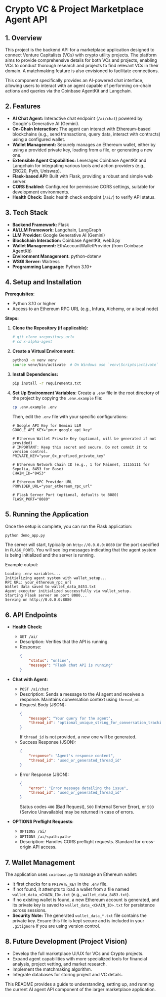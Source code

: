 # Crypto VC & Project Marketplace Agent API

## 1. Overview

This project is the backend API for a marketplace application designed to connect Venture Capitalists (VCs) with crypto utility projects. The platform aims to provide comprehensive details for both VCs and projects, enabling VCs to conduct thorough research and projects to find relevant VCs in their domain. A matchmaking feature is also envisioned to facilitate connections.

This component specifically provides an AI-powered chat interface, allowing users to interact with an agent capable of performing on-chain actions and queries via the Coinbase AgentKit and Langchain.

## 2. Features

*   **AI Chat Agent:** Interactive chat endpoint (`/ai/chat`) powered by Google's Generative AI (Gemini).
*   **On-Chain Interaction:** The agent can interact with Ethereum-based blockchains (e.g., send transactions, query data, interact with contracts) using a configured wallet.
*   **Wallet Management:** Securely manages an Ethereum wallet, either by using a provided private key, loading from a file, or generating a new one.
*   **Extensible Agent Capabilities:** Leverages Coinbase AgentKit and Langchain for integrating various tools and action providers (e.g., ERC20, Pyth, Uniswap).
*   **Flask-based API:** Built with Flask, providing a robust and simple web server.
*   **CORS Enabled:** Configured for permissive CORS settings, suitable for development environments.
*   **Health Check:** Basic health check endpoint (`/ai/`) to verify API status.

## 3. Tech Stack

*   **Backend Framework:** Flask
*   **AI/LLM Framework:** Langchain, LangGraph
*   **LLM Provider:** Google Generative AI (Gemini)
*   **Blockchain Interaction:** Coinbase AgentKit, web3.py
*   **Wallet Management:** EthAccountWalletProvider (from Coinbase AgentKit)
*   **Environment Management:** python-dotenv
*   **WSGI Server:** Waitress
*   **Programming Language:** Python 3.10+

## 4. Setup and Installation

**Prerequisites:**
*   Python 3.10 or higher
*   Access to an Ethereum RPC URL (e.g., Infura, Alchemy, or a local node)

**Steps:**

1.  **Clone the Repository (if applicable):**
    ```bash
    # git clone <repository_url>
    # cd x-alpha-agent
    ```

2.  **Create a Virtual Environment:**
    ```bash
    python3 -m venv venv
    source venv/bin/activate  # On Windows use `venv\Scripts\activate`
    ```

3.  **Install Dependencies:**
    ```bash
    pip install -r requirements.txt
    ```

4.  **Set Up Environment Variables:**
    Create a `.env` file in the root directory of the project by copying the `.env.example` file:
    ```bash
    cp .env.example .env
    ```
    Then, edit the `.env` file with your specific configurations:
    ```env
    # Google API Key for Gemini LLM
    GOOGLE_API_KEY="your_google_api_key"

    # Ethereum Wallet Private Key (optional, will be generated if not provided)
    # IMPORTANT: Keep this secret and secure. Do not commit it to version control.
    PRIVATE_KEY="your_0x_prefixed_private_key"

    # Ethereum Network Chain ID (e.g., 1 for Mainnet, 11155111 for Sepolia, 8453 for Base)
    CHAIN_ID="8453"

    # Ethereum RPC Provider URL
    PROVIDER_URL="your_ethereum_rpc_url"

    # Flask Server Port (optional, defaults to 8080)
    FLASK_PORT="8080"
    ```

## 5. Running the Application

Once the setup is complete, you can run the Flask application:

```bash
python demo_app.py
```

The server will start, typically on `http://0.0.0.0:8080` (or the port specified in `FLASK_PORT`). You will see log messages indicating that the agent system is being initialized and the server is running.

Example output:
```
Loading .env variables...
Initializing agent system with wallet_setup...
RPC URL: your_ethereum_rpc_url
Wallet data saved to wallet_data_8453.txt
Agent executor initialized successfully via wallet_setup.
Starting Flask server on port 8080...
Serving on http://0.0.0.0:8080
```

## 6. API Endpoints

*   **Health Check:**
    *   `GET /ai/`
    *   Description: Verifies that the API is running.
    *   Response:
        ```json
        {
            "status": "online",
            "message": "Flask chat API is running"
        }
        ```

*   **Chat with Agent:**
    *   `POST /ai/chat`
    *   Description: Sends a message to the AI agent and receives a response. Maintains conversation context using `thread_id`.
    *   Request Body (JSON):
        ```json
        {
            "message": "Your query for the agent",
            "thread_id": "optional_unique_string_for_conversation_tracking"
        }
        ```
        If `thread_id` is not provided, a new one will be generated.
    *   Success Response (JSON):
        ```json
        {
            "response": "Agent's response content",
            "thread_id": "used_or_generated_thread_id"
        }
        ```
    *   Error Response (JSON):
        ```json
        {
            "error": "Error message detailing the issue",
            "thread_id": "used_or_generated_thread_id"
        }
        ```
        Status codes `400` (Bad Request), `500` (Internal Server Error), or `503` (Service Unavailable) may be returned in case of errors.

*   **OPTIONS Preflight Requests:**
    *   `OPTIONS /ai/`
    *   `OPTIONS /ai/<path:path>`
    *   Description: Handles CORS preflight requests. Standard for cross-origin API access.

## 7. Wallet Management

The application uses `coinbase.py` to manage an Ethereum wallet:
*   It first checks for a `PRIVATE_KEY` in the `.env` file.
*   If not found, it attempts to load a wallet from a file named `wallet_data_<CHAIN_ID>.txt` (e.g., `wallet_data_8453.txt`).
*   If no existing wallet is found, a new Ethereum account is generated, and its private key is saved to `wallet_data_<CHAIN_ID>.txt` for persistence across sessions.
*   **Security Note:** The generated `wallet_data_*.txt` file contains the private key. Ensure this file is kept secure and is included in your `.gitignore` if you are using version control.

## 8. Future Development (Project Vision)

*   Develop the full marketplace UI/UX for VCs and Crypto projects.
*   Expand agent capabilities with more specialized tools for financial analysis, project vetting, and market research.
*   Implement the matchmaking algorithm.
*   Integrate databases for storing project and VC details.

This README provides a guide to understanding, setting up, and running the current AI agent API component of the larger marketplace application.
